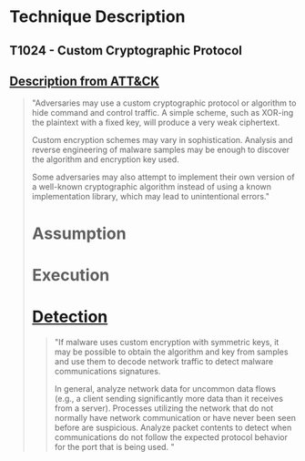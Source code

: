 # Technique Description

## T1024 - Custom Cryptographic Protocol
## [Description from ATT&CK](https://attack.mitre.org/techniques/T1024/)

<blockquote>
"Adversaries may use a custom cryptographic protocol or algorithm to hide command and control traffic. A simple scheme, such as XOR-ing the plaintext with a fixed key, will produce a very weak ciphertext.

Custom encryption schemes may vary in sophistication. Analysis and reverse engineering of malware samples may be enough to discover the algorithm and encryption key used.

Some adversaries may also attempt to implement their own version of a well-known cryptographic algorithm instead of using a known implementation library, which may lead to unintentional errors."
</blockquotes>

# Assumption



# Execution

 

# [Detection](https://attack.mitre.org/techniques/T1024/)
<blockquote>
"If malware uses custom encryption with symmetric keys, it may be possible to obtain the algorithm and key from samples and use them to decode network traffic to detect malware communications signatures.

In general, analyze network data for uncommon data flows (e.g., a client sending significantly more data than it receives from a server). Processes utilizing the network that do not normally have network communication or have never been seen before are suspicious. Analyze packet contents to detect when communications do not follow the expected protocol behavior for the port that is being used.
"
</blockquote>


